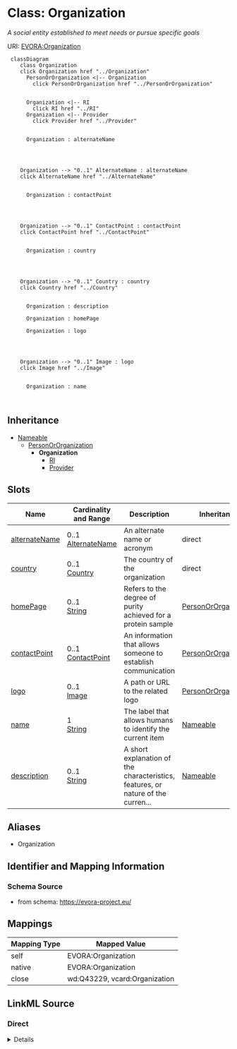 

# Class: Organization


_A social entity established to meet needs or pursue specific goals_





URI: [EVORA:Organization](https://evora-project.eu/Organization)






```mermaid
 classDiagram
    class Organization
    click Organization href "../Organization"
      PersonOrOrganization <|-- Organization
        click PersonOrOrganization href "../PersonOrOrganization"
      

      Organization <|-- RI
        click RI href "../RI"
      Organization <|-- Provider
        click Provider href "../Provider"
      
      
      Organization : alternateName
        
          
    
    
    Organization --> "0..1" AlternateName : alternateName
    click AlternateName href "../AlternateName"

        
      Organization : contactPoint
        
          
    
    
    Organization --> "0..1" ContactPoint : contactPoint
    click ContactPoint href "../ContactPoint"

        
      Organization : country
        
          
    
    
    Organization --> "0..1" Country : country
    click Country href "../Country"

        
      Organization : description
        
      Organization : homePage
        
      Organization : logo
        
          
    
    
    Organization --> "0..1" Image : logo
    click Image href "../Image"

        
      Organization : name
        
      
```





## Inheritance
* [Nameable](Nameable.md)
    * [PersonOrOrganization](PersonOrOrganization.md)
        * **Organization**
            * [RI](RI.md)
            * [Provider](Provider.md)



## Slots

| Name | Cardinality and Range | Description | Inheritance |
| ---  | --- | --- | --- |
| [alternateName](alternateName.md) | 0..1 <br/> [AlternateName](AlternateName.md) | An alternate name or acronym | direct |
| [country](country.md) | 0..1 <br/> [Country](Country.md) | The country of the organization | direct |
| [homePage](homePage.md) | 0..1 <br/> [String](String.md) | Refers to the degree of purity achieved for a protein sample | [PersonOrOrganization](PersonOrOrganization.md) |
| [contactPoint](contactPoint.md) | 0..1 <br/> [ContactPoint](ContactPoint.md) | An information that allows someone to establish communication | [PersonOrOrganization](PersonOrOrganization.md) |
| [logo](logo.md) | 0..1 <br/> [Image](Image.md) | A path or URL to the related logo | [PersonOrOrganization](PersonOrOrganization.md) |
| [name](name.md) | 1 <br/> [String](String.md) | The label that allows humans to identify the current item | [Nameable](Nameable.md) |
| [description](description.md) | 0..1 <br/> [String](String.md) | A short explanation of the characteristics, features, or nature of the curren... | [Nameable](Nameable.md) |







## Aliases


* Organization



## Identifier and Mapping Information







### Schema Source


* from schema: https://evora-project.eu/




## Mappings

| Mapping Type | Mapped Value |
| ---  | ---  |
| self | EVORA:Organization |
| native | EVORA:Organization |
| close | wd:Q43229, vcard:Organization |







## LinkML Source

<!-- TODO: investigate https://stackoverflow.com/questions/37606292/how-to-create-tabbed-code-blocks-in-mkdocs-or-sphinx -->

### Direct

<details>
```yaml
name: Organization
description: A social entity established to meet needs or pursue specific goals
from_schema: https://evora-project.eu/
aliases:
- Organization
close_mappings:
- wd:Q43229
- vcard:Organization
is_a: PersonOrOrganization
slots:
- alternateName
- country
slot_usage:
  alternateName:
    name: alternateName
    description: An alternate name or acronym
    aliases:
    - alternate name
    close_mappings:
    - dwc:institutionCode
    range: AlternateName
    required: false
    multivalued: false
  country:
    name: country
    description: The country of the organization
    aliases:
    - country
    range: Country
    required: false
    multivalued: false

```
</details>

### Induced

<details>
```yaml
name: Organization
description: A social entity established to meet needs or pursue specific goals
from_schema: https://evora-project.eu/
aliases:
- Organization
close_mappings:
- wd:Q43229
- vcard:Organization
is_a: PersonOrOrganization
slot_usage:
  alternateName:
    name: alternateName
    description: An alternate name or acronym
    aliases:
    - alternate name
    close_mappings:
    - dwc:institutionCode
    range: AlternateName
    required: false
    multivalued: false
  country:
    name: country
    description: The country of the organization
    aliases:
    - country
    range: Country
    required: false
    multivalued: false
attributes:
  alternateName:
    name: alternateName
    description: An alternate name or acronym
    from_schema: https://evora-project.eu/
    aliases:
    - alternate name
    close_mappings:
    - dwc:institutionCode
    rank: 1000
    alias: alternateName
    owner: Organization
    domain_of:
    - CommonName
    - AlternateName
    - Organization
    range: AlternateName
    required: false
    multivalued: false
  country:
    name: country
    description: The country of the organization
    from_schema: https://evora-project.eu/
    aliases:
    - country
    rank: 1000
    alias: country
    owner: Organization
    domain_of:
    - Organization
    range: Country
    required: false
    multivalued: false
  homePage:
    name: homePage
    description: Refers to the degree of purity achieved for a protein sample. Possible
      values include ">95%" (the protein is highly purified, with more than 95% purity)
      and "Unpurified expression host lysate or partly purified protein" (the protein
      is either unpurified and present in the host cell lysate or only partially purified).
    from_schema: https://evora-project.eu/
    aliases:
    - home page
    rank: 1000
    alias: homePage
    owner: Organization
    domain_of:
    - PersonOrOrganization
    range: string
    required: false
    multivalued: false
  contactPoint:
    name: contactPoint
    description: An information that allows someone to establish communication
    from_schema: https://evora-project.eu/
    aliases:
    - contact point
    exact_mappings:
    - dcat:contactPoint
    rank: 1000
    alias: contactPoint
    owner: Organization
    domain_of:
    - PersonOrOrganization
    - ProductOrService
    range: ContactPoint
    required: false
    multivalued: false
  logo:
    name: logo
    description: A path or URL to the related logo
    from_schema: https://evora-project.eu/
    aliases:
    - logo
    rank: 1000
    alias: logo
    owner: Organization
    domain_of:
    - PersonOrOrganization
    - License
    - Certification
    range: Image
    required: false
    multivalued: false
  name:
    name: name
    description: The label that allows humans to identify the current item
    comments:
    - 'The title of the item should be as short and descriptive as possible. E.g.
      for virus products it should basically be based on the following Pattern:

      "Virus name", "virus host type", "collection year", "country of collection"
      ex "suspected epidemiological origin", "genotype", "strain", "variant name or
      specific feature"'
    from_schema: https://evora-project.eu/
    aliases:
    - name
    exact_mappings:
    - dct:title
    close_mappings:
    - rdfs:label
    rank: 1000
    alias: name
    owner: Organization
    domain_of:
    - Nameable
    range: string
    required: true
    multivalued: false
  description:
    name: description
    description: A short explanation of the characteristics, features, or nature of
      the current item
    comments:
    - 'Describe this item in few lines. This description will serve as a summary to
      present the item.

      '
    from_schema: https://evora-project.eu/
    aliases:
    - description
    exact_mappings:
    - dct:description
    rank: 1000
    alias: description
    owner: Organization
    domain_of:
    - Nameable
    range: string
    required: false
    multivalued: false

```
</details>